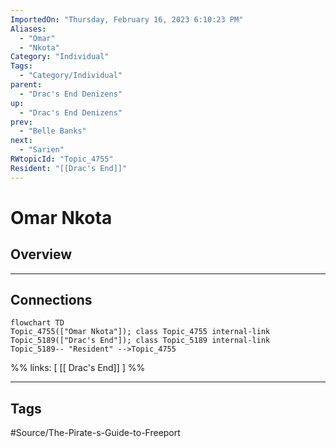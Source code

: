 ```yaml
---
ImportedOn: "Thursday, February 16, 2023 6:10:23 PM"
Aliases:
  - "Omar"
  - "Nkota"
Category: "Individual"
Tags:
  - "Category/Individual"
parent:
  - "Drac's End Denizens"
up:
  - "Drac's End Denizens"
prev:
  - "Belle Banks"
next:
  - "Sarien"
RWtopicId: "Topic_4755"
Resident: "[[Drac's End]]"
---
```

# Omar Nkota
## Overview
---
## Connections
```mermaid
flowchart TD
Topic_4755(["Omar Nkota"]); class Topic_4755 internal-link
Topic_5189(["Drac's End"]); class Topic_5189 internal-link
Topic_5189-- "Resident" -->Topic_4755
```
%%
links: [ [[ Drac's End]] ]
%%


---
## Tags
#Source/The-Pirate-s-Guide-to-Freeport

